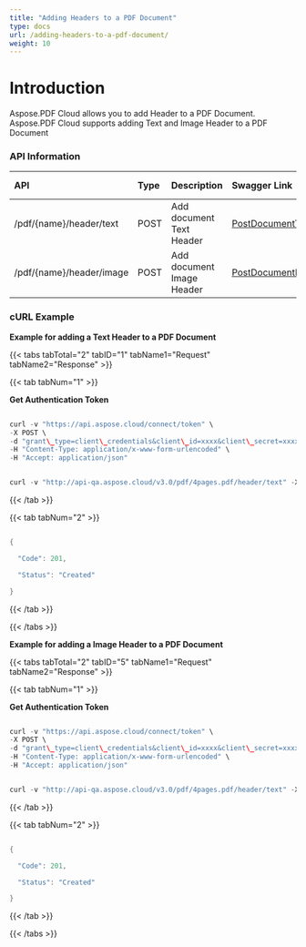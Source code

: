```yaml
---
title: "Adding Headers to a PDF Document"
type: docs
url: /adding-headers-to-a-pdf-document/
weight: 10
---
```


# **Introduction**
Aspose.PDF Cloud allows you to add Header to a PDF Document. Aspose.PDF Cloud supports adding Text and Image Header to a PDF Document
### **API Information**

|**API**|**Type**|**Description**|**Swagger Link**|**Request DTO**|
| :- | :- | :- | :- | :- |
|/pdf/{name}/header/text|POST|Add document Text Header|[PostDocumentTextHeader](https://apireference.aspose.cloud/pdf/#!/HeaderFooter/PostDocumentTextHeader)|[TextHeader](https://github.com/aspose-pdf-cloud/aspose-pdf-cloud-php/blob/master/docs/Thttps://github.com/aspose-pdf-cloud/aspose-pdf-cloud-php/blob/master/docs/TextHeader.md)|
|/pdf/{name}/header/image|POST|Add document Image Header|[PostDocumentImageHeader](https://apireference.aspose.cloud/pdf/#!/HeaderFooter/PostDocumentImageHeader)|[ImageHeader](https://github.com/aspose-pdf-cloud/aspose-pdf-cloud-php/blob/master/docs/ImageHeader.md)|
### **cURL Example**
**Example for adding a Text Header to a PDF Document**

{{< tabs tabTotal="2" tabID="1" tabName1="Request" tabName2="Response" >}}

{{< tab tabNum="1" >}}

**Get Authentication Token**

```java

curl -v "https://api.aspose.cloud/connect/token" \
-X POST \
-d "grant\_type=client\_credentials&client\_id=xxxx&client\_secret=xxxx" \
-H "Content-Type: application/x-www-form-urlencoded" \
-H "Accept: application/json"

```

```java

curl -v "http://api-qa.aspose.cloud/v3.0/pdf/4pages.pdf/header/text" -X POST -H "Content-Type: application/json" -H "Accept: application/json" -H "Authorization: Bearer XgPIwP9GyHhPw4bE4naCtOv6XXZSrtgHJWuXIXDJTwd6HAk7KipxTNOicRzzXu5JUpCbli9OAdmQEssSEm4Hx8wZhHsCop9mj3S4no9cx3pa9FbJTjC64CPann7APzfb4ajqcJXrOVu4Lou1OQwaI2TItRnmNGDQF7Mucj8RWSc8zsbEEzbRw22i8lbqu\_40\_a7CJugilsxs7OGkXel5wqKzXDJbIbMUPHEHQWQJPyfkh9HdKqnkdl0LkyzMQFs5swkzjmekDqACZJNpAqxQDtqVy7248hFlRPL6KfIRYypic8gRdig716KKuSFRiMyt3xgA5\_cNcgH4EAXlZSCpKssy08nEC1EomaD4pmp65zLP6ISbBm4lp2pJjqO9aJiamQuQEa1XlSkyGLg2LluNVX5TyRq\_Mn8sKIAjBf7eI02Ebzbt"  --ssl-no-revoke -d "{'Background': true, 'HorizontalAlignment': 'Center', 'Opacity': 1, 'Rotate': 'None', 'RotateAngle': 10, 'XIndent': 0, 'YIndent': 0, 'Zoom': 1, 'TextAlignment': 'Center', 'Value': 'Header', 'TextState': {'FontSize': 14, 'Font': 'Arial Bold', 'ForegroundColor': {'A': 0, 'R': 0, 'G': 255, 'B': 0 }, 'BackgroundColor': {'A': 0, 'R': 255, 'G': 0, 'B': 0 }, 'FontStyle': 'Bold'}, 'LeftMargin': 1, 'TopMargin': 20, 'RightMargin': 2 }"

```

{{< /tab >}}

{{< tab tabNum="2" >}}

```java

{

  "Code": 201,

  "Status": "Created"

}

```

{{< /tab >}}

{{< /tabs >}}

**Example for adding a Image Header to a PDF Document**

{{< tabs tabTotal="2" tabID="5" tabName1="Request" tabName2="Response" >}}

{{< tab tabNum="1" >}}

**Get Authentication Token**

```java

curl -v "https://api.aspose.cloud/connect/token" \
-X POST \
-d "grant\_type=client\_credentials&client\_id=xxxx&client\_secret=xxxx" \
-H "Content-Type: application/x-www-form-urlencoded" \
-H "Accept: application/json"

```

```java

curl -v "http://api-qa.aspose.cloud/v3.0/pdf/4pages.pdf/header/text" -X POST -H "Content-Type: application/json" -H "Accept: application/json" -H "Authorization: Bearer XgPIwP9GyHhPw4bE4naCtOv6XXZSrtgHJWuXIXDJTwd6HAk7KipxTNOicRzzXu5JUpCbli9OAdmQEssSEm4Hx8wZhHsCop9mj3S4no9cx3pa9FbJTjC64CPann7APzfb4ajqcJXrOVu4Lou1OQwaI2TItRnmNGDQF7Mucj8RWSc8zsbEEzbRw22i8lbqu\_40\_a7CJugilsxs7OGkXel5wqKzXDJbIbMUPHEHQWQJPyfkh9HdKqnkdl0LkyzMQFs5swkzjmekDqACZJNpAqxQDtqVy7248hFlRPL6KfIRYypic8gRdig716KKuSFRiMyt3xgA5\_cNcgH4EAXlZSCpKssy08nEC1EomaD4pmp65zLP6ISbBm4lp2pJjqO9aJiamQuQEa1XlSkyGLg2LluNVX5TyRq\_Mn8sKIAjBf7eI02Ebzbt"  --ssl-no-revoke -d "{'Background': true, 'HorizontalAlignment': 'Center', 'Opacity': 1, 'Rotate': 'None', 'RotateAngle': 10, 'XIndent': 0, 'YIndent': 0, 'Zoom': 1, 'TextAlignment': 'Center', 'filename': 'Koala.jpg', 'TextState': {'FontSize': 14, 'Font': 'Arial Bold', 'ForegroundColor': {'A': 0, 'R': 0, 'G': 255, 'B': 0 }, 'BackgroundColor': {'A': 0, 'R': 255, 'G': 0, 'B': 0 }, 'FontStyle': 'Bold'}, 'LeftMargin': 1, 'TopMargin': 20, 'RightMargin': 2 }"

```

{{< /tab >}}

{{< tab tabNum="2" >}}

```java

{

  "Code": 201,

  "Status": "Created"

}

```

{{< /tab >}}

{{< /tabs >}}
